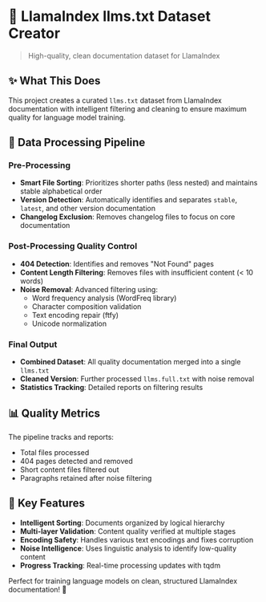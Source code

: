 # 🚀 LlamaIndex llms.txt Dataset Creator

> High-quality, clean documentation dataset for LlamaIndex

## ✨ What This Does

This project creates a curated `llms.txt` dataset from LlamaIndex documentation with intelligent filtering and cleaning to ensure maximum quality for language model training.

## 🔧 Data Processing Pipeline

### Pre-Processing
- **Smart File Sorting**: Prioritizes shorter paths (less nested) and maintains stable alphabetical order
- **Version Detection**: Automatically identifies and separates `stable`, `latest`, and other version documentation
- **Changelog Exclusion**: Removes changelog files to focus on core documentation

### Post-Processing Quality Control
- **404 Detection**: Identifies and removes "Not Found" pages
- **Content Length Filtering**: Removes files with insufficient content (< 10 words)
- **Noise Removal**: Advanced filtering using:
  - Word frequency analysis (WordFreq library)
  - Character composition validation
  - Text encoding repair (ftfy)
  - Unicode normalization

### Final Output
- **Combined Dataset**: All quality documentation merged into a single `llms.txt`
- **Cleaned Version**: Further processed `llms.full.txt` with noise removal
- **Statistics Tracking**: Detailed reports on filtering results

## 📊 Quality Metrics

The pipeline tracks and reports:
- Total files processed
- 404 pages detected and removed
- Short content files filtered out
- Paragraphs retained after noise filtering

## 🎯 Key Features

- **Intelligent Sorting**: Documents organized by logical hierarchy
- **Multi-layer Validation**: Content quality verified at multiple stages
- **Encoding Safety**: Handles various text encodings and fixes corruption
- **Noise Intelligence**: Uses linguistic analysis to identify low-quality content
- **Progress Tracking**: Real-time processing updates with tqdm

Perfect for training language models on clean, structured LlamaIndex documentation! 🎉

